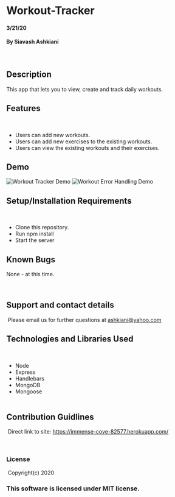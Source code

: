 # Workout-Tracker
####  3/21/20
#### By Siavash Ashkiani
​
## Description
This app that lets you to view, create and track daily workouts.

## Features
​
* Users can add new workouts.
* Users can add new exercises to the existing workouts.
* Users can view the existing workouts and their exercises.

## Demo
![Workout Tracker Demo](https://drive.google.com/file/d/1KS09pSb9jVZlo9DH6Quc0x7SfZw1eEuE/view?usp=sharing)
![Workout Error Handling Demo](https://drive.google.com/file/d/11_xMuOYFIxIq1obo7Obn8afWZ9MnOJeS/view?usp=sharing)

## Setup/Installation Requirements
​
* Clone this repository.
* Run npm install
* Start the server
​
​
## Known Bugs

None - at this time​.

​
## Support and contact details
​
Please email us for further questions at ashkiani@yahoo.com
​
## Technologies and Libraries Used
​
* Node
* Express
* Handlebars
* MongoDB
* Mongoose  
​
## Contribution Guidlines 
​
Direct link to site: https://immense-cove-82577.herokuapp.com/

​
### License
​
Copyright(c) 2020 
​
### This software is licensed under MIT license.

